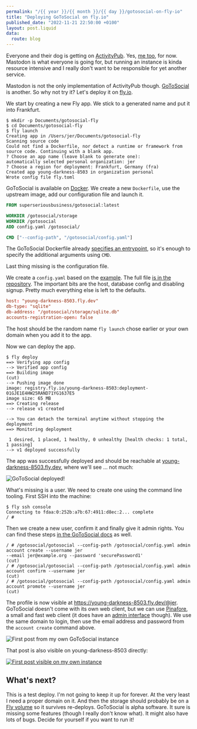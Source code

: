 ```yaml
---
permalink: "/{{ year }}/{{ month }}/{{ day }}/gotosocial-on-fly-io"
title: "Deploying GoToSocial on fly.io"
published_date: "2022-11-21 22:50:00 +0100"
layout: post.liquid
data:
  route: blog
---
```


Everyone and their dog is getting on [ActivityPub].
Yes, [me too][hachyderm], for now.
Mastodon is what everyone is going for,
but running an instance is kinda resource intensive
and I really don't want to be responsible for yet another service.

Mastodon is not the only implementation of ActivityPub though.
[GoToSocial] is another.
So why not try it?
Let's deploy it on [fly.io].

[ActivityPub]: https://github.com/badboy/gotosocial-fly
[hachyderm]: https://hachyderm.io/@jer
[gotosocial]: https://gotosocial.org/
[git]: https://github.com/badboy/gotosocial-fly
[fly.io]: https://fly.io/

We start by creating a new Fly app.
We stick to a generated name and put it into Frankfurt.

```shell
$ mkdir -p Documents/gotosocial-fly
$ cd Documents/gotosocial-fly
$ fly launch
Creating app in /Users/jer/Documents/gotosocial-fly
Scanning source code
Could not find a Dockerfile, nor detect a runtime or framework from source code. Continuing with a blank app.
? Choose an app name (leave blank to generate one):
automatically selected personal organization: jer
? Choose a region for deployment: Frankfurt, Germany (fra)
Created app young-darkness-8503 in organization personal
Wrote config file fly.toml
```

GoToSocial is available on [Docker].
We create a new `Dockerfile`, use the upstream image, add our configuration file and launch it.


```Dockerfile
FROM superseriousbusiness/gotosocial:latest

WORKDIR /gotosocial/storage
WORKDIR /gotosocial
ADD config.yaml /gotosocial/

CMD ["--config-path", "/gotosocial/config.yaml"]
```

The GoToSocial Dockerfile already [specifies an entrypoint][entrypoint],
so it's enough to specify the additional arguments using `CMD`.


[docker]: https://hub.docker.com/r/superseriousbusiness/gotosocial
[entrypoint]: https://github.com/superseriousbusiness/gotosocial/blob/b153808472655cc73245ad60a2aa38bf04833367/Dockerfile#L47

Last thing missing is the configuration file.

We create a `config.yaml` based on the [example].
The full file [is in the repository][git-config.yaml].
The important bits are the host, database config and disabling signup.
Pretty much everything else is left to the defaults.

```toml
host: "young-darkness-8503.fly.dev"
db-type: "sqlite"
db-address: "/gotosocial/storage/sqlite.db"
accounts-registration-open: false
```

The host should be the random name `fly launch` chose earlier or your own domain when you add it to the app.

[example]: https://github.com/superseriousbusiness/gotosocial/blob/b153808472655cc73245ad60a2aa38bf04833367/example/config.yaml
[git-config.yaml]: https://github.com/badboy/gotosocial-fly/blob/main/config.yaml

Now we can deploy the app.

```
$ fly deploy
==> Verifying app config
--> Verified app config
==> Building image
(cut)
--> Pushing image done
image: registry.fly.io/young-darkness-8503:deployment-01GJE1E4HW25RAND71YG1637E5
image size: 65 MB
==> Creating release
--> release v1 created

--> You can detach the terminal anytime without stopping the deployment
==> Monitoring deployment

 1 desired, 1 placed, 1 healthy, 0 unhealthy [health checks: 1 total, 1 passing]
--> v1 deployed successfully
```

The app was successfully deployed and should be reachable at [young-darkness-8503.fly.dev][flydev],
where we'll see ... not much:

[flydev]: https://young-darkness-8503.fly.dev/

![GoToSocial deployed!](https://tmp.fnordig.de/blog/2022/gotosocial-deployed.png)

What's missing is a user.
We need to create one using the command line tooling.
First SSH into the machine:

```
$ fly ssh console
Connecting to fdaa:0:252b:a7b:67:4911:d8ec:2... complete
/ #
```

Then we create a new user, confirm it and finally give it admin rights.
You can find these steps [in the GoToSocial docs](https://docs.gotosocial.org/en/latest/installation_guide/binary/#5-create-and-confirm-your-user) as well.

```
/ # /gotosocial/gotosocial --config-path /gotosocial/config.yaml admin account create --username jer
--email jer@example.org --password 'securePassword1'
(cut)
/ # /gotosocial/gotosocial --config-path /gotosocial/config.yaml admin account confirm --username jer
(cut)
/ # /gotosocial/gotosocial --config-path /gotosocial/config.yaml admin account promote --username jer
(cut)
```

The profile is now visible at <https://young-darkness-8503.fly.dev/@jer>.
GoToSocial doesn't come with its own web client, but we can use [Pinafore],
a small and fast web client (it does have an [admin interface] though).
We use the same domain to login, then use the email address and password from the `account create` command above.

[pinafore]: https://pinafore.social/
[admin interface]: https://young-darkness-8503.fly.dev/admin

![First post from my own GoToSocial instance](https://tmp.fnordig.de/blog/2022/gotosocial-client.png)

That post is also visible on young-darkness-8503 directly:

[![First post visible on my own instance](https://tmp.fnordig.de/blog/2022/gotosocial-first-post.png)][first post]


[first post]: https://young-darkness-8503.fly.dev/@jer/statuses/01GJE2E4MDR2R0GEH1N9KPRKQH

## What's next?

This is a test deploy.
I'm not going to keep it up for forever.
At the very least I need a proper domain on it.
And then the storage should probably be on a [Fly volume][fly-volumes]
so it survives re-deploys.
GoToSocial is alpha software.
It sure is missing some features (though I really don't know what).
It might also have lots of bugs.
Decide for yourself if you want to run it!

[fly-volumes]: https://fly.io/docs/reference/volumes
